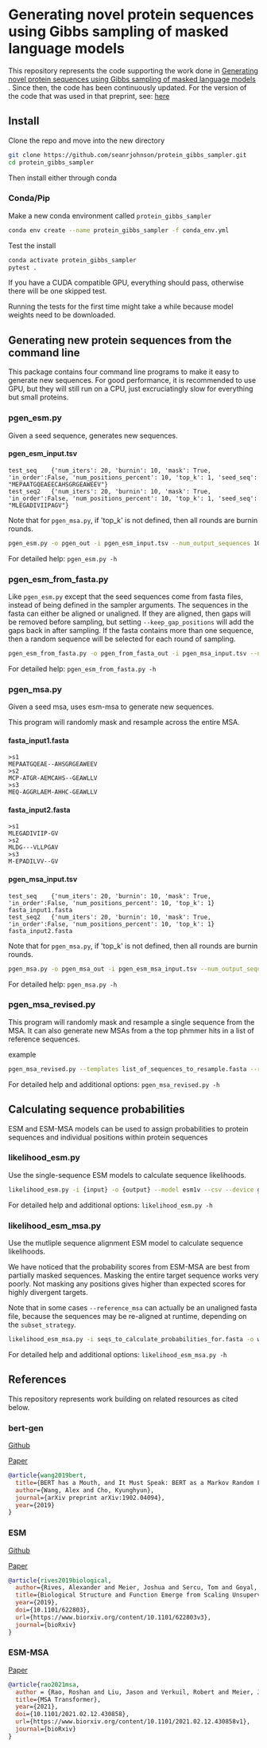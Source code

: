 # Generating novel protein sequences using Gibbs sampling of masked language models

This repository represents the code supporting the work done in [Generating novel protein sequences using Gibbs sampling of masked language models
](https://www.biorxiv.org/content/10.1101/2021.01.26.428322v1.full).
Since then, the code has been continuously updated. For the version of the code that was used in that preprint, see: [here](https://github.com/seanrjohnson/protein_gibbs_sampler/tree/v0.1.0)

## Install

Clone the repo and move into the new directory

```bash
git clone https://github.com/seanrjohnson/protein_gibbs_sampler.git
cd protein_gibbs_sampler
```

Then install either through conda

### Conda/Pip

Make a new conda environment called `protein_gibbs_sampler`
```bash
conda env create --name protein_gibbs_sampler -f conda_env.yml
```

Test the install
```bash
conda activate protein_gibbs_sampler
pytest .
```

If you have a CUDA compatible GPU, everything should pass, otherwise there will be one skipped test.

Running the tests for the first time might take a while because model weights need to be downloaded.

## Generating new protein sequences from the command line

This package contains four command line programs to make it easy to generate new sequences.
For good performance, it is recommended to use GPU, but they will still run on a CPU, just excruciatingly slow for everything but small proteins.

### pgen_esm.py

Given a seed sequence, generates new sequences.

#### pgen_esm_input.tsv
```tsv
test_seq	{'num_iters': 20, 'burnin': 10, 'mask': True, 'in_order':False, 'num_positions_percent': 10, 'top_k': 1, 'seed_seq': "MEPAATGQEAEECAHSGRGEAWEEV"}
test_seq2	{'num_iters': 20, 'burnin': 10, 'mask': True, 'in_order':False, 'num_positions_percent': 10, 'top_k': 1, 'seed_seq': "MLEGADIVIIPAGV"}
```

Note that for `pgen_msa.py`, if 'top_k' is not defined, then all rounds are burnin rounds.

```bash
pgen_esm.py -o pgen_out -i pgen_esm_input.tsv --num_output_sequences 10
```

For detailed help:
`pgen_esm.py -h`

### pgen_esm_from_fasta.py

Like `pgen_esm.py` except that the seed sequences come from fasta files, instead of being defined in the sampler arguments. The sequences in the fasta can either be aligned or unaligned. If they are aligned, then gaps will be removed before sampling, but setting `--keep_gap_positions` will add the gaps back in after sampling. If the fasta contains more than one sequence, then a random sequence will be selected for each round of sampling.

```bash
pgen_esm_from_fasta.py -o pgen_from_fasta_out -i pgen_msa_input.tsv --num_output_sequences 10 --keep_gap_positions
```

For detailed help:
`pgen_esm_from_fasta.py -h`


### pgen_msa.py

Given a seed msa, uses esm-msa to generate new sequences.

This program will randomly mask and resample across the entire MSA.

#### fasta_input1.fasta
```fasta
>s1
MEPAATGQEAE--AHSGRGEAWEEV
>s2
MCP-ATGR-AEMCAHS--GEAWLLV
>s3
MEQ-AGGRLAEM-AHHC-GEAWLLV
```

#### fasta_input2.fasta
```fasta
>s1
MLEGADIVIIP-GV
>s2
MLDG---VLLPGAV
>s3
M-EPADILVV--GV
```

#### pgen_msa_input.tsv
```tsv
test_seq	{'num_iters': 20, 'burnin': 10, 'mask': True, 'in_order':False, 'num_positions_percent': 10, 'top_k': 1}	fasta_input1.fasta
test_seq2	{'num_iters': 20, 'burnin': 10, 'mask': True, 'in_order':False, 'num_positions_percent': 10, 'top_k': 1}	fasta_input2.fasta
```

Note that for `pgen_msa.py`, if 'top_k' is not defined, then all rounds are burnin rounds.

```bash
pgen_msa.py -o pgen_msa_out -i pgen_esm_msa_input.tsv --num_output_sequences 10 
```

For detailed help:
`pgen_msa.py -h`

### pgen_msa_revised.py

This program will randomly mask and resample a single sequence from the MSA. It can also generate new MSAs from a the top phmmer hits in a list of reference sequences.

example

```bash
pgen_msa_revised.py --templates list_of_sequences_to_resample.fasta --references large_list_of_reference_sequences.fasta -o generated_sequences.fasta --device gpu --alignment_size 32 --passes 3 --burn_in 2
```

For detailed help and additional options:
`pgen_msa_revised.py -h`

## Calculating sequence probabilities

ESM and ESM-MSA models can be used to assign probabilities to protein sequences and individual positions within protein sequences

### likelihood_esm.py

Use the single-sequence ESM models to calculate sequence likelihoods.

```bash
likelihood_esm.py -i {input} -o {output} --model esm1v --csv --device gpu --score_name esm1v-mask6 --mask_distance 6 --positionwise positionwise_sequence_probabilities.csv
```

For detailed help and additional options:
`likelihood_esm.py -h`

### likelihood_esm_msa.py

Use the mutliple sequence alignment ESM model to calculate sequence likelihoods.

We have noticed that the probability scores from ESM-MSA are best from partially masked sequences. Masking the entire target sequence works very poorly. Not masking any positions gives higher than expected scores for highly divergent targets.


Note that in some cases `--reference_msa` can actually be an unaligned fasta file, because the sequences may be re-aligned at runtime, depending on the `subset_strategy`.

```bash
likelihood_esm_msa.py -i seqs_to_calculate_probabilities_for.fasta -o whole_sequence_probabilities.csv --reference_msa reference_sequences.fasta --device gpu --subset_strategy top_hits --alignment_size 31 --count_gaps --mask_distance 6 --csv --positionwise positionwise_sequence_probabilities.csv
```
For detailed help and additional options:
`likelihood_esm_msa.py -h`


## References

This repository represents work building on related resources as cited below.

### bert-gen

[Github](https://github.com/nyu-dl/bert-gen)

[Paper](https://arxiv.org/abs/1902.04094)

```bibtex
@article{wang2019bert,
  title={BERT has a Mouth, and It Must Speak: BERT as a Markov Random Field Language Model},
  author={Wang, Alex and Cho, Kyunghyun},
  journal={arXiv preprint arXiv:1902.04094},
  year={2019}
}
```

### ESM

[Github](https://github.com/facebookresearch/esm)

[Paper](https://doi.org/10.1101/622803)

```bibtex
@article{rives2019biological,
  author={Rives, Alexander and Meier, Joshua and Sercu, Tom and Goyal, Siddharth and Lin, Zeming and Guo, Demi and Ott, Myle and Zitnick, C. Lawrence and Ma, Jerry and Fergus, Rob},
  title={Biological Structure and Function Emerge from Scaling Unsupervised Learning to 250 Million Protein Sequences},
  year={2019},
  doi={10.1101/622803},
  url={https://www.biorxiv.org/content/10.1101/622803v3},
  journal={bioRxiv}
}
```

### ESM-MSA

[Paper](https://doi.org/10.1101/2021.02.12.430858)

```bibtex
@article{rao2021msa,
  author = {Rao, Roshan and Liu, Jason and Verkuil, Robert and Meier, Joshua and Canny, John F. and Abbeel, Pieter and Sercu, Tom and Rives, Alexander},
  title={MSA Transformer},
  year={2021},
  doi={10.1101/2021.02.12.430858},
  url={https://www.biorxiv.org/content/10.1101/2021.02.12.430858v1},
  journal={bioRxiv}
}
```

